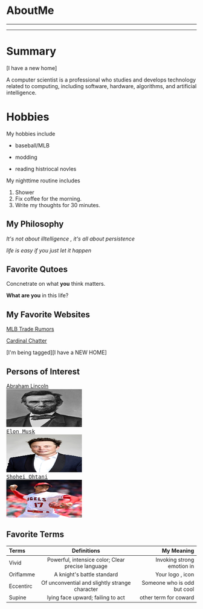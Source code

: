 # AboutMe
---
---
# Summary

[I have a new home]

A computer scientist is a professional who studies and develops technology related to computing, including software, hardware, algorithms, and artificial intelligence.

[1]: https://en.wikipedia.org/wiki/Abraham_Lincoln
[2]: https://en.wikipedia.org/wiki/Elon_Musk
[3]: https://en.wikipedia.org/wiki/Shohei_Ohtani

# Hobbies
My hobbies include
- baseball/MLB
+ modding 
* reading histriocal novles

My nighttime routine includes
1. Shower
2. Fix coffee for the morning.
3. Write my thoughts for 30 minutes.

## My Philosophy 
*It's not about illtelligence , it's all about persistence*

_life is easy if you just let it happen_

## Favorite Qutoes

Concnetrate on what **you** think matters.

__What are you__ in this life?

## My Favorite Websites

[MLB Trade Rumors](https://www.mlbtraderumors.com)

[Cardinal Chatter](https://www.mlbrtraderumors.com/st-louis-cardinals "St. Louis Cardinals Rumors")

[I'm being tagged][I have a NEW HOME]

## Persons of Interest

[Abraham Lincoln][1]<br><kbd>
<img src="https://github.com/ParkerMatthews/AboutMe/blob/main/img/Abraham_Lincoln.jpg" height="100px"
 width="200px">
 </kdb><br>
[Elon Musk][2]<br><kbd>
<img src="https://github.com/ParkerMatthews/AboutMe/blob/main/img/Elon_Musk.jpg" height="100px"
 width="200px">
 </kbd><br>
[Shohei Ohtani][3]<br><kbd>
<img src="https://github.com/ParkerMatthews/AboutMe/blob/main/img/Shohei.jpg" height="100px"
 width="200px">
 <kbd><br>

## Favorite Terms 

| Terms| Definitions | My Meaning 
|:-|:----:| ---:|
| Vivid | Powerful, intensice color; Clear precise language | Invoking strong emotion in | 
| Oriflamme | A knight's battle standard | Your logo , icon | 
| Eccentirc | Of unconvential and slightly strange character | Someone who is odd but cool | 
| Supine | lying face upward; failing to act | other term for coward |
